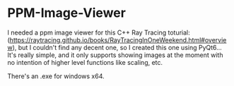 # PPM-Image-Viewer
I needed a ppm image viewer for this C++ Ray Tracing toturial:
(https://raytracing.github.io/books/RayTracingInOneWeekend.html#overview), 
but I couldn't find any decent one, so I created this one using PyQt6...
It's really simple, and it only supports showing images at 
the moment with no intention of higher level functions like
scaling, etc.

There's an .exe for windows x64.
